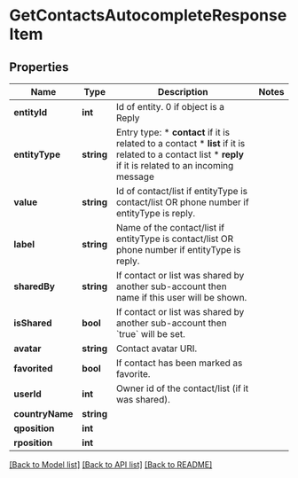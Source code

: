 # GetContactsAutocompleteResponseItem

## Properties
Name | Type | Description | Notes
------------ | ------------- | ------------- | -------------
**entityId** | **int** | Id of entity. 0 if object is a Reply | 
**entityType** | **string** | Entry type: * **contact** if it is related to a contact * **list** if it is related to a contact list * **reply** if it is related to an incoming message | 
**value** | **string** | Id of contact/list if entityType is contact/list OR phone number if entityType is reply. | 
**label** | **string** | Name of the contact/list if entityType is contact/list OR phone number if entityType is reply. | 
**sharedBy** | **string** | If contact or list was shared by another sub-account then name if this user will be shown. | 
**isShared** | **bool** | If contact or list was shared by another sub-account then &#x60;true&#x60; will be set. | 
**avatar** | **string** | Contact avatar URI. | 
**favorited** | **bool** | If contact has been marked as favorite. | 
**userId** | **int** | Owner id of the contact/list (if it was shared). | 
**countryName** | **string** |  | 
**qposition** | **int** |  | 
**rposition** | **int** |  | 

[[Back to Model list]](../README.md#documentation-for-models) [[Back to API list]](../README.md#documentation-for-api-endpoints) [[Back to README]](../README.md)


